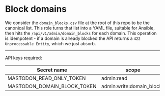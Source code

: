 # Block domains

We consider the `domain_blocks.csv` file at the root of this repo to be the canonical list. This role turns that list into a YAML file, suitable for Ansible, then hits the `/api/v1/admin/domain_blocks` for each domain. This operation is idempotent - if a domain is already blocked the API returns a `422 Unprocessable Entity`, which we just absorb.

---

API keys required:

|Secret name|scope|
|---|---|
|MASTODON_READ_ONLY_TOKEN|admin:read|
|MASTODON_DOMAIN_BLOCK_TOKEN|admin:write:domain_blocks|
